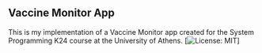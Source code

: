 ## Vaccine Monitor App
This is my implementation of a Vaccine Monitor app created for the System Programming K24 course at the University of Athens.
[![License: MIT](https://img.shields.io/badge/License-MIT-yellow.svg)]